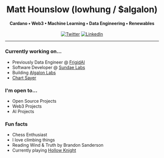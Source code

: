 <h1 align="center">
   Matt Hounslow (lowhung / $algalon)
</h1>

<h4 align="center">Cardano • Web3 • Machine Learning • Data Engineering • Renewables </h4>

<p align="center">
    <a href="https://x.com/l0whung" target="_blank"><img alt="Twitter" src="https://img.shields.io/badge/-@l0whung-%231DA1F2?style=flat-square&logo=Twitter&logoColor=white&link=https://x.com/l0whung"></a>
    <a href="https://www.linkedin.com/in/matthounslow/" target="_blank"><img alt="LinkedIn" src="https://img.shields.io/badge/-@matthounslow-%230077B5?style=flat-square&logo=linkedin&logoColor=white&link=https://www.linkedin.com/in/matthounslow/"></a>
</p>

<hr/>

### Currently working on...
- Previously Data Engineer @ [FrigidAI](https://frigid.ai/)
- Software Developer @ [Sundae Labs](https://sundae.fi/)
- Building [Algalon Labs](https://github.com/AlgalonLabs)
- [Chart Sayer](https://github.com/lowhung/chart-sayer)

### I'm open to...
- Open Source Projects
- Web3 Projects
- AI Projects

### Fun facts
- Chess Enthusiast
- I love climbing things
- Reading Wind & Truth by Brandon Sanderson
- Currently playing [Hollow Knight]([https://www.cupheadgame.com/](https://store.steampowered.com/app/367520/Hollow_Knight/))
